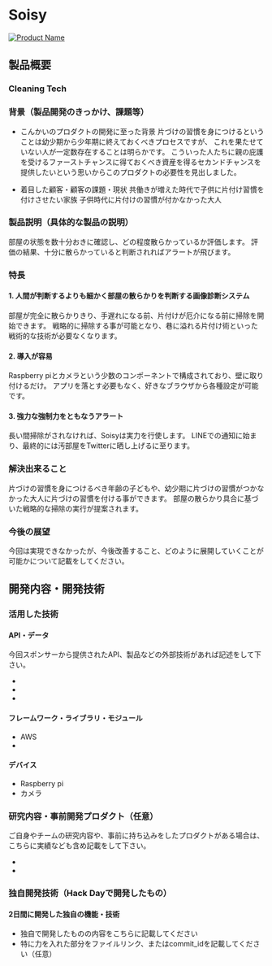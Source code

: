 # Soisy

[![Product Name](image.png)](https://www.youtube.com/watch?v=G5rULR53uMk)

## 製品概要
### Cleaning Tech

### 背景（製品開発のきっかけ、課題等）

- こんかいのプロダクトの開発に至った背景
片づけの習慣を身につけるということは幼少期から少年期に終えておくべきプロセスですが、
これを果たせていない人が一定数存在することは明らかです。
こういった人たちに親の庇護を受けるファーストチャンスに得ておくべき資産を得るセカンドチャンスを提供したいという思いからこのプロダクトの必要性を見出しました。


- 着目した顧客・顧客の課題・現状
共働きが増えた時代で子供に片付け習慣を付けさせたい家族
子供時代に片付けの習慣が付かなかった大人

### 製品説明（具体的な製品の説明）
部屋の状態を数十分おきに確認し、どの程度散らかっているか評価します。
評価の結果、十分に散らかっていると判断されればアラートが飛びます。

### 特長

#### 1. 人間が判断するよりも細かく部屋の散らかりを判断する画像診断システム
部屋が完全に散らかりきり、手遅れになる前、片付けが厄介になる前に掃除を開始できます。
戦略的に掃除する事が可能となり、巷に溢れる片付け術といった戦術的な技術が必要なくなります。

#### 2. 導入が容易
Raspberry piとカメラという少数のコンポーネントで構成されており、壁に取り付けるだけ。
アプリを落とす必要もなく、好きなブラウザから各種設定が可能です。


#### 3. 強力な強制力をともなうアラート
長い間掃除がされなければ、Soisyは実力を行使します。
LINEでの通知に始まり、最終的には汚部屋をTwitterに晒し上げるに至ります。

### 解決出来ること
片づけの習慣を身につけるべき年齢の子どもや、幼少期に片づけの習慣がつかなかった大人に片づけの習慣を付ける事ができます。
部屋の散らかり具合に基づいた戦略的な掃除の実行が提案されます。

### 今後の展望
今回は実現できなかったが、今後改善すること、どのように展開していくことが可能かについて記載をしてください。


## 開発内容・開発技術
### 活用した技術
#### API・データ
今回スポンサーから提供されたAPI、製品などの外部技術があれば記述をして下さい。

* 
* 
* 

#### フレームワーク・ライブラリ・モジュール
* AWS
* 

#### デバイス
* Raspberry pi
* カメラ

### 研究内容・事前開発プロダクト（任意）
ご自身やチームの研究内容や、事前に持ち込みをしたプロダクトがある場合は、こちらに実績なども含め記載をして下さい。

* 
* 


### 独自開発技術（Hack Dayで開発したもの）
#### 2日間に開発した独自の機能・技術
* 独自で開発したものの内容をこちらに記載してください
* 特に力を入れた部分をファイルリンク、またはcommit_idを記載してください（任意）
